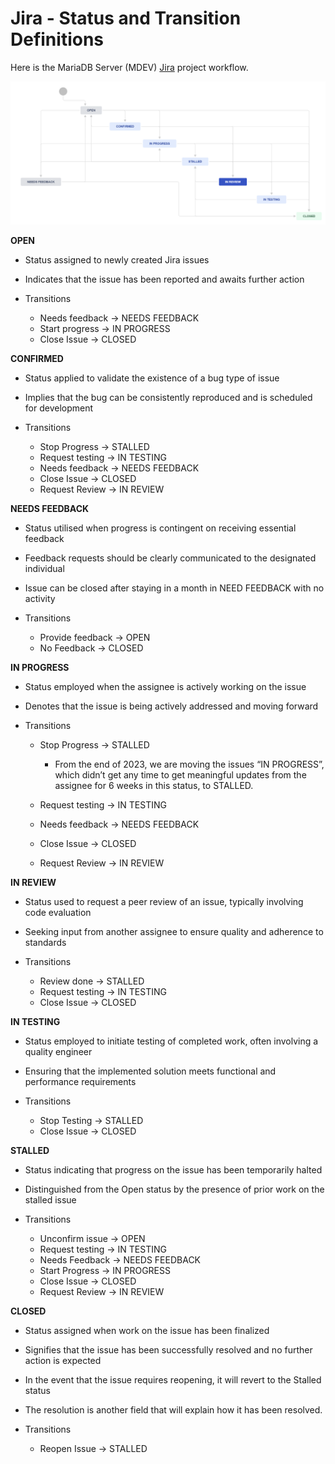 
# Jira - Status and Transition Definitions

Here is the MariaDB Server (MDEV) [Jira](jira.md) project workflow.


![status_transition_jira](../../../../../.gitbook/assets/jira-status-and-transition-definitions/+image/status_transition_jira.png "status_transition_jira")


**OPEN**


* Status assigned to newly created Jira issues
* Indicates that the issue has been reported and awaits further action
* Transitions

  * Needs feedback → NEEDS FEEDBACK
  * Start progress → IN PROGRESS
  * Close Issue → CLOSED


**CONFIRMED**


* Status applied to validate the existence of a bug type of issue
* Implies that the bug can be consistently reproduced and is scheduled for development
* Transitions

  * Stop Progress → STALLED
  * Request testing → IN TESTING
  * Needs feedback → NEEDS FEEDBACK
  * Close Issue → CLOSED
  * Request Review → IN REVIEW


**NEEDS FEEDBACK**


* Status utilised when progress is contingent on receiving essential feedback
* Feedback requests should be clearly communicated to the designated individual
* Issue can be closed after staying in a month in NEED FEEDBACK with no activity
* Transitions

  * Provide feedback → OPEN
  * No Feedback → CLOSED


**IN PROGRESS**


* Status employed when the assignee is actively working on the issue
* Denotes that the issue is being actively addressed and moving forward
* Transitions

  * Stop Progress → STALLED

    * From the end of 2023, we are moving the issues “IN PROGRESS”, which didn’t get any time to get meaningful updates from the assignee for 6 weeks in this status, to STALLED.
  * Request testing → IN TESTING
  * Needs feedback → NEEDS FEEDBACK
  * Close Issue → CLOSED
  * Request Review → IN REVIEW


**IN REVIEW**


* Status used to request a peer review of an issue, typically involving code evaluation
* Seeking input from another assignee to ensure quality and adherence to standards
* Transitions

  * Review done → STALLED
  * Request testing → IN TESTING
  * Close Issue → CLOSED


**IN TESTING**


* Status employed to initiate testing of completed work, often involving a quality engineer
* Ensuring that the implemented solution meets functional and performance requirements
* Transitions

  * Stop Testing → STALLED
  * Close Issue → CLOSED


**STALLED**


* Status indicating that progress on the issue has been temporarily halted
* Distinguished from the Open status by the presence of prior work on the stalled issue
* Transitions

  * Unconfirm issue → OPEN
  * Request testing → IN TESTING
  * Needs Feedback → NEEDS FEEDBACK
  * Start Progress → IN PROGRESS
  * Close Issue → CLOSED
  * Request Review → IN REVIEW


**CLOSED**


* Status assigned when work on the issue has been finalized
* Signifies that the issue has been successfully resolved and no further action is expected
* In the event that the issue requires reopening, it will revert to the Stalled status
* The resolution is another field that will explain how it has been resolved.
* Transitions

  * Reopen Issue → STALLED

